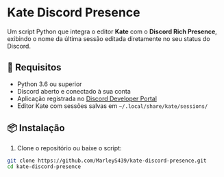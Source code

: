 # Kate Discord Presence

Um script Python que integra o editor **Kate** com o **Discord Rich Presence**, exibindo o nome da última sessão editada diretamente no seu status do Discord.

## 🔧 Requisitos

- Python 3.6 ou superior
- Discord aberto e conectado à sua conta
- Aplicação registrada no [Discord Developer Portal](https://discord.com/developers/applications)
- Editor Kate com sessões salvas em `~/.local/share/kate/sessions/`

## 📦 Instalação

1. Clone o repositório ou baixe o script:

```bash
git clone https://github.com/MarleyS439/kate-discord-presence.git
cd kate-discord-presence
